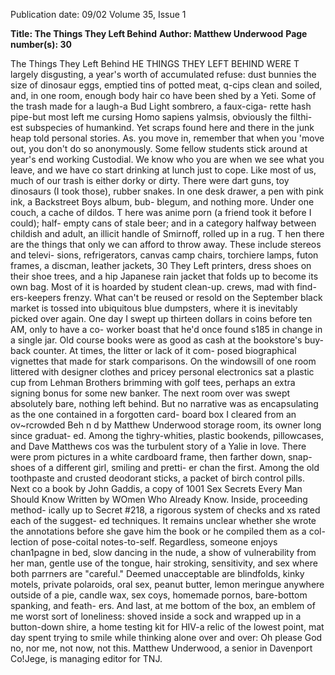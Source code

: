 Publication date: 09/02
Volume 35, Issue 1

**Title: The Things They Left Behind**
**Author: Matthew Underwood**
**Page number(s): 30**

The Things They Left Behind
HE THINGS THEY LEFT BEHIND WERE
T largely disgusting, a year's worth of
accumulated refuse: dust bunnies the size
of dinosaur eggs, emptied tins of potted
meat, q-cips clean and soiled, and, in one
room, enough body hair co have been shed
by a Yeti. Some of the trash made for a
laugh-a Bud Light sombrero, a faux-ciga-
rette hash pipe-but most left me cursing
Homo sapiens yalmsis, obviously the filthi-
est subspecies of humankind.
Yet scraps found here and there in the
junk heap told personal stories. As. you
move in, remember that when you 'move
out, you don't do so anonymously. Some
fellow students stick around at year's end
working Custodial. We know who you are
when we see what you leave, and we have
co start drinking at lunch just to cope.
Like most of us, much of our trash is
either dorky or dirty.
There were dart
guns, toy dinosaurs (I took those), rubber
snakes. In one desk drawer, a pen with
pink ink, a Backstreet Boys album, bub-
blegum, and nothing more.
Under one
couch, a cache of dildos. T here was anime
porn (a friend took it before I could); half-
empty cans of stale beer; and in a category
halfway between childish and adult, an
illicit handle of Smirnoff, rolled up in a
rug.
T hen there are the things that
only we can afford to throw away.
These include stereos and televi-
sions, refrigerators, canvas camp
chairs, torchiere lamps, futon
frames, a discman, leather jackets,
30
They Left
printers, dress shoes on their shoe trees, and
a hip Japanese rain jacket that folds up to
become its own bag. Most of it is hoarded
by student clean-up. crews, mad with find-
ers-keepers frenzy. What can't be reused or
resold on the September black market is
tossed into ubiquitous blue dumpsters,
where it is inevitably picked over again.
One day I swept up thirteen dollars in
coins before ten AM, only to have a co-
worker boast that he'd once found s185 in
change in a single jar. Old course books
were as good as cash at the bookstore's buy-
back counter.
At times, the litter or lack of it com-
posed biographical vignettes that made for
stark comparisons. On the windowsill of
one room littered with designer clothes and
pricey personal electronics sat a plastic cup
from Lehman Brothers brimming with golf
tees, perhaps an extra signing bonus for
some new banker. The next room over was
swept absolutely bare, nothing left behind.
But no narrative was as encapsulating
as the one contained in a forgotten card-
board box I cleared from an ov~rcrowded
Beh n d
by Matthew Underwood
storage room, its owner long since graduat-
ed.
Among the tighry-whities, plastic
bookends, pillowcases, and Dave Matthews
cos was the turbulent story of a Yalie in
love. There were prom pictures in a white
cardboard frame, then farther down, snap-
shoes of a different girl, smiling and pretti-
er chan the first. Among the old toothpaste
and crusted deodorant sticks, a packet of
birch control pills. Next co a book by John
Gaddis, a copy of 1001 Sex Secrets Every
Man Should Know Written by WOmen Who
Already Know. Inside, proceeding method-
ically up to Secret #218, a rigorous system
of checks and xs rated each of the suggest-
ed techniques. It remains unclear whether
she wrote the annotations before she gave
him the book or he compiled them as a col-
lection
of
pose-coital
notes-to-self.
Regardless, someone enjoys chan1pagne in
bed, slow dancing in the nude, a show of
vulnerability from her man, gentle use of
the tongue, hair stroking, sensitivity, and
sex where both parrners are "careful."
Deemed unacceptable are blindfolds, kinky
motels, private polaroids, oral sex, peanut
butter, lemon meringue anywhere outside
of a pie, candle wax, sex coys, homemade
pornos, bare-bottom spanking, and feath-
ers. And last, at me bottom of the box, an
emblem of me worst sort of loneliness:
shoved inside a sock and wrapped up in a
button-down shire, a home testing kit for
HIV-a relic of the lowest point, mat day
spent trying to smile while thinking alone
over and over: Oh please God no, nor me,
not now, not this.
Matthew Underwood, a senior in Davenport Co!Jege,
is managing editor for TNJ.